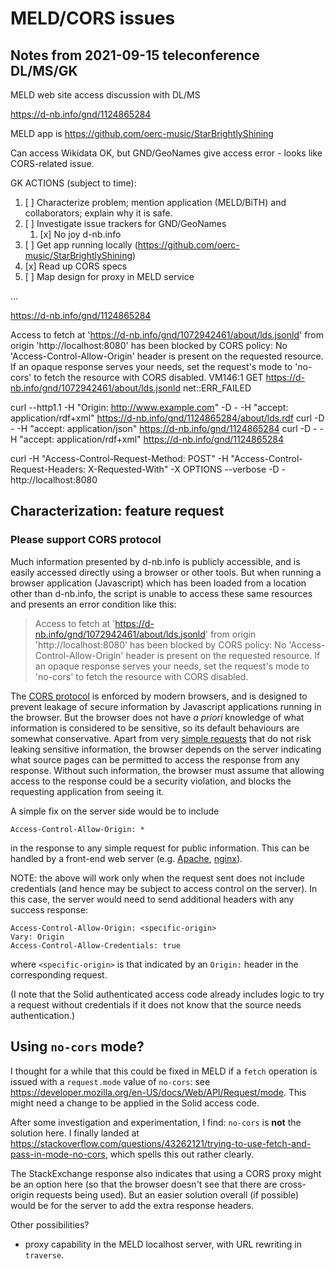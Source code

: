 # MELD/CORS issues

## Notes from 2021-09-15 teleconference DL/MS/GK

MELD web site access discussion with DL/MS

https://d-nb.info/gnd/1124865284

MELD app is https://github.com/oerc-music/StarBrightlyShining

Can access Wikidata OK, but GND/GeoNames give access error - looks like CORS-related issue.

GK ACTIONS (subject to time):

1. [ ] Characterize problem; mention application (MELD/BiTH) and collaborators; explain why it is safe.
2. [ ] Investigate issue trackers for GND/GeoNames
    1. [x] No joy d-nb.info
3. [ ] Get app running locally (https://github.com/oerc-music/StarBrightlyShining)
4. [x] Read up CORS specs
5. [ ] Map design for proxy in MELD service

…

https://d-nb.info/gnd/1124865284

Access to fetch at 'https://d-nb.info/gnd/1072942461/about/lds.jsonld' from origin 'http://localhost:8080' has been blocked by CORS policy: No 'Access-Control-Allow-Origin' header is present on the requested resource. If an opaque response serves your needs, set the request's mode to 'no-cors' to fetch the resource with CORS disabled.
VM146:1 GET https://d-nb.info/gnd/1072942461/about/lds.jsonld net::ERR_FAILED

curl   --http1.1 -H "Origin: http://www.example.com" -D - -H "accept: application/rdf+xml" https://d-nb.info/gnd/1124865284/about/lds.rdf
curl -D - -H "accept: application/json" https://d-nb.info/gnd/1124865284
curl -D - -H "accept: application/rdf+xml" https://d-nb.info/gnd/1124865284

curl   -H "Access-Control-Request-Method: POST" -H "Access-Control-Request-Headers: X-Requested-With" -X OPTIONS --verbose -D - http://localhost:8080



## Characterization: feature request

### Please support CORS protocol

Much information presented by d-nb.info is publicly accessible, and is easily accessed directly using a browser or other tools.  But when running a browser application (Javascript) which has been loaded from a location other than d-nb.info, the script is unable to access these same resources and presents an error condition like this:

> Access to fetch at 'https://d-nb.info/gnd/1072942461/about/lds.jsonld' from origin 'http://localhost:8080' has been blocked by CORS policy: No 'Access-Control-Allow-Origin' header is present on the requested resource. If an opaque response serves your needs, set the request's mode to 'no-cors' to fetch the resource with CORS disabled.

The [CORS protocol](https://developer.mozilla.org/en-US/docs/Web/HTTP/CORS) is enforced by modern browsers, and is designed to prevent leakage of secure information by Javascript applications running in the browser.  But the browser does not have _a priori_ knowledge of what information is considered to be sensitive, so its default behaviours are somewhat conservative.  Apart from very [simple requests](https://developer.mozilla.org/en-US/docs/Web/HTTP/CORS#simple_requests) that do not risk leaking sensitive information, the browser depends on the server indicating what source pages can be permitted to access the response from any response.  Without such information, the browser must assume that allowing access to the response could be a security violation, and blocks the requesting application from seeing it.

A simple fix on the server side would be to include

    Access-Control-Allow-Origin: *

in the response to any simple request for public information.  This can be handled by a front-end web server (e.g. [Apache](https://enable-cors.org/server_apache.html), [nginx](https://enable-cors.org/server_nginx.html)).

NOTE: the above will work only when the request sent does not include credentials (and hence may be subject to access control on the server).   In this case, the server would need to send additional headers with any success response:

    Access-Control-Allow-Origin: <specific-origin>
    Vary: Origin
    Access-Control-Allow-Credentials: true

where `<specific-origin>` is that indicated by an `Origin:` header in the corresponding request.

(I note that the Solid authenticated access code already includes logic to try a request without credentials if it does not know that the source needs authentication.)


## Using `no-cors` mode?

I thought for a while that this could be fixed in MELD if a `fetch` operation is issued with a `request.mode` value of `no-cors`: see https://developer.mozilla.org/en-US/docs/Web/API/Request/mode.  This might need a change to be applied in the Solid access code.  

After some investigation and experimentation, I find:  `no-cors` is **not** the solution here.  I finally landed at https://stackoverflow.com/questions/43262121/trying-to-use-fetch-and-pass-in-mode-no-cors, which spells this out rather clearly.

The StackExchange response also indicates that using a CORS proxy might be an option here (so that the browser doesn't see that there are cross-origin requests being used).  But an easier solution overall (if possible) would be for the server to add the extra response headers.

Other possibilities?

- proxy capability in the MELD localhost server, with URL rewriting in `traverse`.

